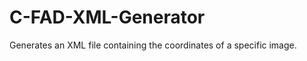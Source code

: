C-FAD-XML-Generator
===================

Generates an XML file containing the coordinates of a specific image.
